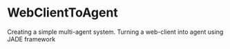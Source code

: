 # WebClientToAgent
Creating a simple multi-agent system. Turning a web-client into agent using JADE framework
